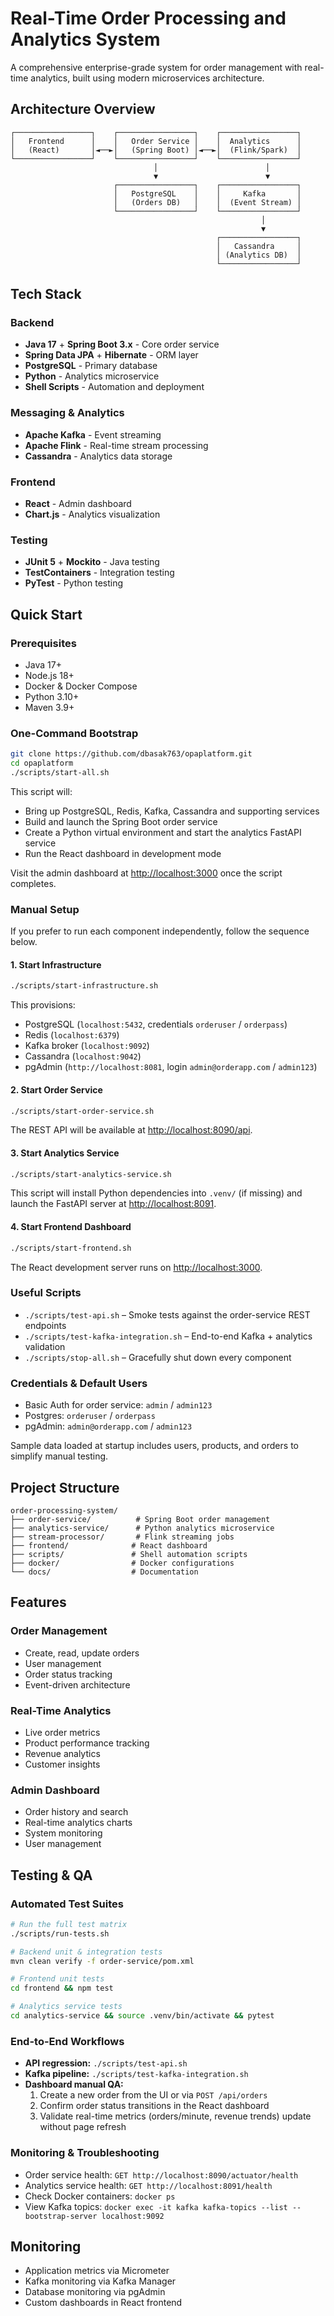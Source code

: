 # Real-Time Order Processing and Analytics System

A comprehensive enterprise-grade system for order management with real-time analytics, built using modern microservices architecture.

## Architecture Overview

```
┌─────────────────┐    ┌─────────────────┐    ┌─────────────────┐
│   Frontend      │    │   Order Service │    │  Analytics      │
│   (React)       │◄──►│   (Spring Boot) │◄──►│  (Flink/Spark)  │
└─────────────────┘    └─────────────────┘    └─────────────────┘
                                │                        │
                                ▼                        ▼
                       ┌─────────────────┐    ┌─────────────────┐
                       │   PostgreSQL    │    │     Kafka       │
                       │   (Orders DB)   │    │  (Event Stream) │
                       └─────────────────┘    └─────────────────┘
                                                        │
                                                        ▼
                                              ┌─────────────────┐
                                              │   Cassandra     │
                                              │ (Analytics DB)  │
                                              └─────────────────┘
```

## Tech Stack

### Backend
- **Java 17** + **Spring Boot 3.x** - Core order service
- **Spring Data JPA** + **Hibernate** - ORM layer
- **PostgreSQL** - Primary database
- **Python** - Analytics microservice
- **Shell Scripts** - Automation and deployment

### Messaging & Analytics
- **Apache Kafka** - Event streaming
- **Apache Flink** - Real-time stream processing
- **Cassandra** - Analytics data storage

### Frontend
- **React** - Admin dashboard
- **Chart.js** - Analytics visualization

### Testing
- **JUnit 5** + **Mockito** - Java testing
- **TestContainers** - Integration testing
- **PyTest** - Python testing

## Quick Start

### Prerequisites
- Java 17+
- Node.js 18+
- Docker & Docker Compose
- Python 3.10+
- Maven 3.9+

### One-Command Bootstrap
```bash
git clone https://github.com/dbasak763/opaplatform.git
cd opaplatform
./scripts/start-all.sh
```

This script will:
- Bring up PostgreSQL, Redis, Kafka, Cassandra and supporting services
- Build and launch the Spring Boot order service
- Create a Python virtual environment and start the analytics FastAPI service
- Run the React dashboard in development mode

Visit the admin dashboard at [http://localhost:3000](http://localhost:3000) once the script completes.

### Manual Setup

If you prefer to run each component independently, follow the sequence below.

#### 1. Start Infrastructure
```bash
./scripts/start-infrastructure.sh
```
This provisions:
- PostgreSQL (`localhost:5432`, credentials `orderuser` / `orderpass`)
- Redis (`localhost:6379`)
- Kafka broker (`localhost:9092`)
- Cassandra (`localhost:9042`)
- pgAdmin (`http://localhost:8081`, login `admin@orderapp.com` / `admin123`)

#### 2. Start Order Service
```bash
./scripts/start-order-service.sh
```
The REST API will be available at [http://localhost:8090/api](http://localhost:8090/api).

#### 3. Start Analytics Service
```bash
./scripts/start-analytics-service.sh
```
This script will install Python dependencies into `.venv/` (if missing) and launch the FastAPI server at [http://localhost:8091](http://localhost:8091).

#### 4. Start Frontend Dashboard
```bash
./scripts/start-frontend.sh
```
The React development server runs on [http://localhost:3000](http://localhost:3000).

### Useful Scripts
- `./scripts/test-api.sh` – Smoke tests against the order-service REST endpoints
- `./scripts/test-kafka-integration.sh` – End-to-end Kafka + analytics validation
- `./scripts/stop-all.sh` – Gracefully shut down every component

### Credentials & Default Users
- Basic Auth for order service: `admin` / `admin123`
- Postgres: `orderuser` / `orderpass`
- pgAdmin: `admin@orderapp.com` / `admin123`

Sample data loaded at startup includes users, products, and orders to simplify manual testing.

## Project Structure

```
order-processing-system/
├── order-service/          # Spring Boot order management
├── analytics-service/      # Python analytics microservice
├── stream-processor/       # Flink streaming jobs
├── frontend/              # React dashboard
├── scripts/               # Shell automation scripts
├── docker/                # Docker configurations
└── docs/                  # Documentation
```

## Features

### Order Management
- Create, read, update orders
- User management
- Order status tracking
- Event-driven architecture

### Real-Time Analytics
- Live order metrics
- Product performance tracking
- Revenue analytics
- Customer insights

### Admin Dashboard
- Order history and search
- Real-time analytics charts
- System monitoring
- User management

## Testing & QA

### Automated Test Suites
```bash
# Run the full test matrix
./scripts/run-tests.sh

# Backend unit & integration tests
mvn clean verify -f order-service/pom.xml

# Frontend unit tests
cd frontend && npm test

# Analytics service tests
cd analytics-service && source .venv/bin/activate && pytest
```

### End-to-End Workflows

* **API regression:** `./scripts/test-api.sh`
* **Kafka pipeline:** `./scripts/test-kafka-integration.sh`
* **Dashboard manual QA:**
  1. Create a new order from the UI or via `POST /api/orders`
  2. Confirm order status transitions in the React dashboard
  3. Validate real-time metrics (orders/minute, revenue trends) update without page refresh

### Monitoring & Troubleshooting
- Order service health: `GET http://localhost:8090/actuator/health`
- Analytics service health: `GET http://localhost:8091/health`
- Check Docker containers: `docker ps`
- View Kafka topics: `docker exec -it kafka kafka-topics --list --bootstrap-server localhost:9092`

## Monitoring

- Application metrics via Micrometer
- Kafka monitoring via Kafka Manager
- Database monitoring via pgAdmin
- Custom dashboards in React frontend
